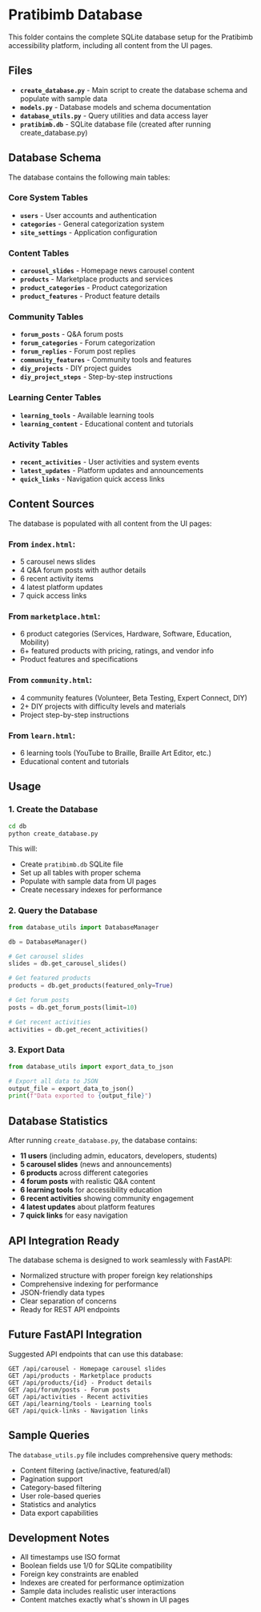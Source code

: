 # Pratibimb Database

This folder contains the complete SQLite database setup for the Pratibimb accessibility platform, including all content from the UI pages.

## Files

- **`create_database.py`** - Main script to create the database schema and populate with sample data
- **`models.py`** - Database models and schema documentation
- **`database_utils.py`** - Query utilities and data access layer
- **`pratibimb.db`** - SQLite database file (created after running create_database.py)

## Database Schema

The database contains the following main tables:

### Core System Tables
- **`users`** - User accounts and authentication
- **`categories`** - General categorization system
- **`site_settings`** - Application configuration

### Content Tables
- **`carousel_slides`** - Homepage news carousel content
- **`products`** - Marketplace products and services
- **`product_categories`** - Product categorization
- **`product_features`** - Product feature details

### Community Tables
- **`forum_posts`** - Q&A forum posts
- **`forum_categories`** - Forum categorization
- **`forum_replies`** - Forum post replies
- **`community_features`** - Community tools and features
- **`diy_projects`** - DIY project guides
- **`diy_project_steps`** - Step-by-step instructions

### Learning Center Tables
- **`learning_tools`** - Available learning tools
- **`learning_content`** - Educational content and tutorials

### Activity Tables
- **`recent_activities`** - User activities and system events
- **`latest_updates`** - Platform updates and announcements
- **`quick_links`** - Navigation quick access links

## Content Sources

The database is populated with all content from the UI pages:

### From `index.html`:
- 5 carousel news slides
- 4 Q&A forum posts with author details
- 6 recent activity items
- 4 latest platform updates
- 7 quick access links

### From `marketplace.html`:
- 6 product categories (Services, Hardware, Software, Education, Mobility)
- 6+ featured products with pricing, ratings, and vendor info
- Product features and specifications

### From `community.html`:
- 4 community features (Volunteer, Beta Testing, Expert Connect, DIY)
- 2+ DIY projects with difficulty levels and materials
- Project step-by-step instructions

### From `learn.html`:
- 6 learning tools (YouTube to Braille, Braille Art Editor, etc.)
- Educational content and tutorials

## Usage

### 1. Create the Database

```bash
cd db
python create_database.py
```

This will:
- Create `pratibimb.db` SQLite file
- Set up all tables with proper schema
- Populate with sample data from UI pages
- Create necessary indexes for performance

### 2. Query the Database

```python
from database_utils import DatabaseManager

db = DatabaseManager()

# Get carousel slides
slides = db.get_carousel_slides()

# Get featured products
products = db.get_products(featured_only=True)

# Get forum posts
posts = db.get_forum_posts(limit=10)

# Get recent activities
activities = db.get_recent_activities()
```

### 3. Export Data

```python
from database_utils import export_data_to_json

# Export all data to JSON
output_file = export_data_to_json()
print(f"Data exported to {output_file}")
```

## Database Statistics

After running `create_database.py`, the database contains:

- **11 users** (including admin, educators, developers, students)
- **5 carousel slides** (news and announcements)
- **6 products** across different categories
- **4 forum posts** with realistic Q&A content
- **6 learning tools** for accessibility education
- **6 recent activities** showing community engagement
- **4 latest updates** about platform features
- **7 quick links** for easy navigation

## API Integration Ready

The database schema is designed to work seamlessly with FastAPI:

- Normalized structure with proper foreign key relationships
- Comprehensive indexing for performance
- JSON-friendly data types
- Clear separation of concerns
- Ready for REST API endpoints

## Future FastAPI Integration

Suggested API endpoints that can use this database:

```
GET /api/carousel - Homepage carousel slides
GET /api/products - Marketplace products
GET /api/products/{id} - Product details
GET /api/forum/posts - Forum posts
GET /api/activities - Recent activities
GET /api/learning/tools - Learning tools
GET /api/quick-links - Navigation links
```

## Sample Queries

The `database_utils.py` file includes comprehensive query methods:

- Content filtering (active/inactive, featured/all)
- Pagination support
- Category-based filtering
- User role-based queries
- Statistics and analytics
- Data export capabilities

## Development Notes

- All timestamps use ISO format
- Boolean fields use 1/0 for SQLite compatibility
- Foreign key constraints are enabled
- Indexes are created for performance optimization
- Sample data includes realistic user interactions
- Content matches exactly what's shown in UI pages
